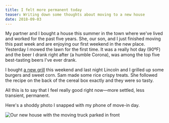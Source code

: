 ```yaml
---
title: I felt more permanent today
teaser: Writing down some thoughts about moving to a new house
date: 2018-09-03
---
```

My partner and I bought a house this summer in the town where we've lived and worked for the past five years. She, our son, and I just finished moving this past week and are enjoying our first weekend in the new place. Yesterday I mowed the lawn for the first time. It was a really hot day (90ºF) and the beer I drank right after (a humble Corona), was among the top five best-tasting beers I've ever drank.

I bought [a new grill](https://www.weber.com/US/en/grills/gas-grills/spirit-ii-series/44010001.html?cgid=22956#start=1) this weekend and last night Lincoln and I grilled up some burgers and sweet corn. Sam made some rice crispy treats. She followed the recipe on the back of the cereal box exactly and they were so tasty.

All this is to say that I feel really good right now—more settled, less transient, permanent.

Here's a shoddy photo I snapped with my phone of move-in day.

![Our new house with the moving truck parked in front](../../img/posts/more-permantent-moving.jpg)
